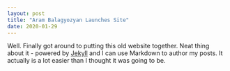 ```yaml
---
layout: post
title: "Aram Balagyozyan Launches Site"
date: 2020-01-29
---
```


Well. Finally got around to putting this old website together. Neat thing about it - powered by [Jekyll](http://jekyllrb.com) and I can use Markdown to author my posts. It actually is a lot easier than I thought it was going to be.
